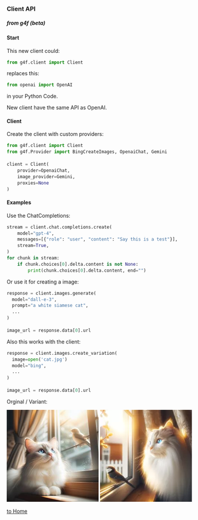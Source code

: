 ### Client API
##### from g4f (beta)

#### Start
This new client could:

```python
from g4f.client import Client
```
replaces this:

```python
from openai import OpenAI
```
in your Python Code.

New client have the same API as OpenAI.

#### Client

Create the client with custom providers:

```python
from g4f.client import Client
from g4f.Provider import BingCreateImages, OpenaiChat, Gemini

client = Client(
    provider=OpenaiChat,
    image_provider=Gemini,
    proxies=None
)
```

#### Examples

Use the ChatCompletions:

```python
stream = client.chat.completions.create(
    model="gpt-4",
    messages=[{"role": "user", "content": "Say this is a test"}],
    stream=True,
)
for chunk in stream:
    if chunk.choices[0].delta.content is not None:
        print(chunk.choices[0].delta.content, end="")
```

Or use it for creating a image:
```python
response = client.images.generate(
  model="dall-e-3",
  prompt="a white siamese cat",
  ...
)

image_url = response.data[0].url
```

Also this works with the client:
```python
response = client.images.create_variation(
  image=open('cat.jpg')
  model="bing",
  ...
)

image_url = response.data[0].url
```

Orginal / Variant:

[![Image with cat](/docs/cat.jpeg)](/docs/client.md)
[![Image with cat](/docs/cat.webp)](/docs/client.md)

[to Home](/docs/client.md)
